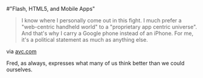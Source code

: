 #"Flash, HTML5, and Mobile Apps"


 <div class="posterous_bookmarklet_entry">
 <blockquote class="posterous_medium_quote">I know where I personally come out in this fight. I much prefer a "web-centric handheld world" to a "proprietary app centric universe". And that's why I carry a Google phone instead of an iPhone. For me, it's a political statement as much as anything else.</blockquote>

<div class="posterous_quote_citation">via <a href="http://www.avc.com/a_vc/2010/02/flash-html5-and-mobile-apps.html#comment-32947806">avc.com</a></div>
 <p>Fred, as always, expresses what many of us think better than we could ourselves.</p></div>
 